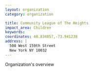 ```yaml
---
layout: organization
category: organization

title: Community League of The Heights
impact_area: Children
keywords: 
coordinates: 40.834057,-73.941238
address: |
  500 West 159th Street
  New York NY 10032
---
```

Organization's overview
